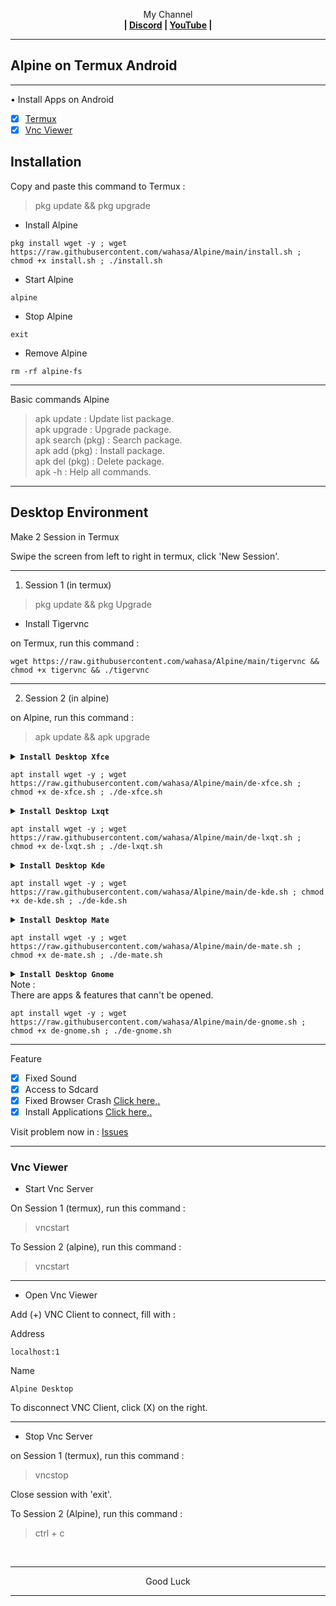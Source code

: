 
<p align="center">My Channel</br><b>
| <a href="https://discord.gg/GCehyym">Discord</a> | <a href="https://youtube.com/channel/UC3sLb7eZCu72iv3G1yUhUHQ">YouTube</a> |</b></p>

---
## Alpine on Termux Android

---
• Install Apps on Android
- [x] [Termux](https://apkcombo.com/termux/com.termux/)
- [x] [Vnc Viewer](https://play.google.com/store/apps/details?id=com.realvnc.viewer.android)

## Installation

Copy and paste this command to Termux :
> pkg update && pkg upgrade

* Install Alpine

```
pkg install wget -y ; wget https://raw.githubusercontent.com/wahasa/Alpine/main/install.sh ; chmod +x install.sh ; ./install.sh
```

* Start Alpine
```
alpine
```

* Stop Alpine
```
exit
```

* Remove Alpine
```
rm -rf alpine-fs
```

---
Basic commands Alpine
> apk update : Update list package.</br>
> apk upgrade : Upgrade package.</br>
> apk search (pkg) : Search package.</br>
> apk add (pkg) : Install package.</br>
> apk del (pkg) : Delete package.</br>
> apk -h : Help all commands.

---
## Desktop Environment

Make 2 Session in Termux

Swipe the screen from left to right in termux, click 'New Session'.

---
1. Session 1 (in termux)
> pkg update && pkg Upgrade

* Install Tigervnc

on Termux, run this command :
```
wget https://raw.githubusercontent.com/wahasa/Alpine/main/tigervnc && chmod +x tigervnc && ./tigervnc
```

---
2. Session 2 (in alpine)

on Alpine, run this command :
> apk update && apk upgrade

<details></br>
<summary><b><code>Install Desktop Xfce</code></b></summary>
<p align="center"><img src="https://github.com/wahasa/Alpine/raw/main/Image/xfce.jpg"</p>
</details>

```
apt install wget -y ; wget https://raw.githubusercontent.com/wahasa/Alpine/main/de-xfce.sh ; chmod +x de-xfce.sh ; ./de-xfce.sh
```

<details></br>
<summary><b><code>Install Desktop Lxqt</code></b></summary>
<p align="center"><img src="https://github.com/wahasa/Alpine/raw/main/Image/lxqt.jpg"</p>
</details>

```
apt install wget -y ; wget https://raw.githubusercontent.com/wahasa/Alpine/main/de-lxqt.sh ; chmod +x de-lxqt.sh ; ./de-lxqt.sh
```

<details></br>
<summary><b><code>Install Desktop Kde</code></b></summary>
<p align="center"><img src="https://github.com/wahasa/Alpine/raw/main/Image/kde.jpg"</p>
</details>

```
apt install wget -y ; wget https://raw.githubusercontent.com/wahasa/Alpine/main/de-kde.sh ; chmod +x de-kde.sh ; ./de-kde.sh
```

<details></br>
<summary><b><code>Install Desktop Mate</code></b></summary>
<p align="center"><img src="https://github.com/wahasa/Alpine/raw/main/Image/mate.jpg"</p>
</details>

```
apt install wget -y ; wget https://raw.githubusercontent.com/wahasa/Alpine/main/de-mate.sh ; chmod +x de-mate.sh ; ./de-mate.sh
```

<details></br>
<summary><b><code>Install Desktop Gnome</code></b></summary>
<p align="center"><img src="https://github.com/wahasa/Alpine/raw/main/Image/gnome.jpg"</p>
</details>
Note :</br>
There are apps & features that cann't be opened.

```
apt install wget -y ; wget https://raw.githubusercontent.com/wahasa/Alpine/main/de-gnome.sh ; chmod +x de-gnome.sh ; ./de-gnome.sh
```

---
Feature
- [x] Fixed Sound
- [x] Access to Sdcard
- [x] Fixed Browser Crash [Click here,.](https://github.com/wahasa/Alpine/issues/1#issuecomment-1283386128)
- [x] Install Applications [Click here,.](https://github.com/wahasa/Alpine/tree/main/Apps)

Visit problem now in : [Issues](https://github.com/wahasa/Alpine/issues)

---
### Vnc Viewer 
* Start Vnc Server

On Session 1 (termux), run this command :

> vncstart

To Session 2 (alpine), run this command :

> vncstart

---
* Open Vnc Viewer

Add (+) VNC Client to connect, fill with :

Address
```
localhost:1
```

Name
```
Alpine Desktop
```

To disconnect VNC Client, click (X) on the right.

---
* Stop Vnc Server

on Session 1 (termux), run this command :

> vncstop

Close session with 'exit'.

To Session 2 (Alpine), run this command :

> ctrl + c

</br>

---
<p align="center">Good Luck</p>

---
